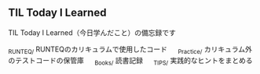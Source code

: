 ## TIL Today I Learned
TIL Today I Learned（今日学んだこと）の備忘録です

<sub>RUNTEQ/</sub> 
RUNTEQのカリキュラムで使用したコード
　
<sub>Practice/</sub>
カリキュラム外のテストコードの保管庫
　
<sub>Books/</sub>
読書記録
　
<sub>TIPS/</sub>
実践的なヒントをまとめる
